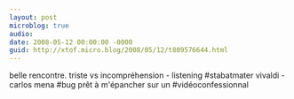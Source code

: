 ```yaml
---
layout: post
microblog: true
audio: 
date: 2008-05-12 00:00:00 -0000
guid: http://xtof.micro.blog/2008/05/12/t809576644.html
---
```

belle rencontre.  triste vs incompréhension - listening #stabatmater vivaldi - carlos mena #bug prêt à m'épancher sur un #vidéoconfessionnal
